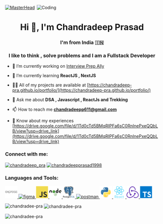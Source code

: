 [![MasterHead](https://mir-s3-cdn-cf.behance.net/project_modules/fs/54b6c068097599.5b50bca476b9b.gif)](https://chandradeep-pra.github.io/portfolio/)
<img align="right" alt="Coding" width="400" src="[https://user-images.githubusercontent.com/74038190/235224431-e8c8c12e-6826-47f1-89fb-2ddad83b3abf.gif](https://media.tenor.com/TyhWL7gJwPgAAAAi/peppo-dance.gif)">
<h1 align="center">Hi 👋, I'm Chandradeep Prasad</h1>
<h3 align="center">I'm from India 🇮🇳</h3>
<h3 align="center">I like to think , solve problems and I am a Fullstack Developer</h3>

- 🔭 I’m currently working on [Interview Prep Ally](https://github.com/Chandradeep-Pra/Interview-Question-Generator)

- 🌱 I’m currently learning **ReactJS , NextJS**

- 👨‍💻 All of my projects are available at [https://chandradeep-pra.github.io/portfolio/](https://chandradeep-pra.github.io/portfolio/)

- 💬 Ask me about **DSA , Javascript , ReactJs and Trekking**

- 📫 How to reach me **chandradeepp611@gmail.com**

- 📄 Know about my experiences [https://drive.google.com/file/d/1Td0cTd5BMqRIPFa6sC0RnlnePxeQQbLB/view?usp=drive_link](https://drive.google.com/file/d/1Td0cTd5BMqRIPFa6sC0RnlnePxeQQbLB/view?usp=drive_link)

<h3 align="left">Connect with me:</h3>
<p align="left">
<a href="https://twitter.com/chandradeep_pra" target="blank"><img align="center" src="https://raw.githubusercontent.com/rahuldkjain/github-profile-readme-generator/master/src/images/icons/Social/twitter.svg" alt="chandradeep_pra" height="30" width="40" /></a>
<a href="https://in.linkedin.com/in/chandradeepprasad" target="blank"><img align="center" src="https://raw.githubusercontent.com/rahuldkjain/github-profile-readme-generator/master/src/images/icons/Social/linked-in-alt.svg" alt="chandradeepprasad1998" height="30" width="40" /></a>
</p>

<h3 align="left">Languages and Tools:</h3>
<p align="left"> <a href="https://expressjs.com" target="_blank" rel="noreferrer"> <img src="https://raw.githubusercontent.com/devicons/devicon/master/icons/express/express-original-wordmark.svg" alt="express" width="40" height="40"/> </a> <a href="https://www.figma.com/" target="_blank" rel="noreferrer"> <img src="https://www.vectorlogo.zone/logos/figma/figma-icon.svg" alt="figma" width="40" height="40"/> </a> <a href="https://developer.mozilla.org/en-US/docs/Web/JavaScript" target="_blank" rel="noreferrer"> <img src="https://raw.githubusercontent.com/devicons/devicon/master/icons/javascript/javascript-original.svg" alt="javascript" width="40" height="40"/> </a> <a href="https://nodejs.org" target="_blank" rel="noreferrer"> <img src="https://raw.githubusercontent.com/devicons/devicon/master/icons/nodejs/nodejs-original-wordmark.svg" alt="nodejs" width="40" height="40"/> </a> <a href="https://www.postgresql.org" target="_blank" rel="noreferrer"> <img src="https://raw.githubusercontent.com/devicons/devicon/master/icons/postgresql/postgresql-original-wordmark.svg" alt="postgresql" width="40" height="40"/> </a> <a href="https://postman.com" target="_blank" rel="noreferrer"> <img src="https://www.vectorlogo.zone/logos/getpostman/getpostman-icon.svg" alt="postman" width="40" height="40"/> </a> <a href="https://www.python.org" target="_blank" rel="noreferrer"> <img src="https://raw.githubusercontent.com/devicons/devicon/master/icons/python/python-original.svg" alt="python" width="40" height="40"/> </a> <a href="https://reactjs.org/" target="_blank" rel="noreferrer"> <img src="https://raw.githubusercontent.com/devicons/devicon/master/icons/react/react-original-wordmark.svg" alt="react" width="40" height="40"/> </a> <a href="https://redux.js.org" target="_blank" rel="noreferrer"> <img src="https://raw.githubusercontent.com/devicons/devicon/master/icons/redux/redux-original.svg" alt="redux" width="40" height="40"/> </a> <a href="https://www.typescriptlang.org/" target="_blank" rel="noreferrer"> <img src="https://raw.githubusercontent.com/devicons/devicon/master/icons/typescript/typescript-original.svg" alt="typescript" width="40" height="40"/> </a> </p>

<p><img align="left" src="https://github-readme-stats.vercel.app/api/top-langs?username=chandradeep-pra&show_icons=true&locale=en&layout=compact" alt="chandradee-pra" /></p>

<p>&nbsp;<img align="center" src="https://github-readme-stats.vercel.app/api?username=chandradeep-pra&show_icons=true&locale=en" alt="chandradee-pra" /></p>
<p><img align="center" src="https://github-readme-streak-stats.herokuapp.com/?user=chandradeep-pra&" alt="chandradee-pra" /></p>
